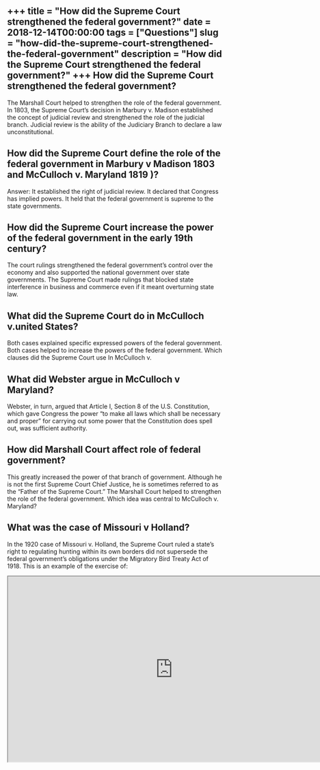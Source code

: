 +++
title = "How did the Supreme Court strengthened the federal government?"
date = 2018-12-14T00:00:00
tags = ["Questions"]
slug = "how-did-the-supreme-court-strengthened-the-federal-government"
description = "How did the Supreme Court strengthened the federal government?"
+++
How did the Supreme Court strengthened the federal government?
--------------------------------------------------------------

The Marshall Court helped to strengthen the role of the federal government. In 1803, the Supreme Court’s decision in Marbury v. Madison established the concept of judicial review and strengthened the role of the judicial branch. Judicial review is the ability of the Judiciary Branch to declare a law unconstitutional.

How did the Supreme Court define the role of the federal government in Marbury v Madison 1803 and McCulloch v. Maryland 1819 )?
-------------------------------------------------------------------------------------------------------------------------------

Answer: It established the right of judicial review. It declared that Congress has implied powers. It held that the federal government is supreme to the state governments.

How did the Supreme Court increase the power of the federal government in the early 19th century?
-------------------------------------------------------------------------------------------------

The court rulings strengthened the federal government’s control over the economy and also supported the national government over state governments. The Supreme Court made rulings that blocked state interference in business and commerce even if it meant overturning state law.

What did the Supreme Court do in McCulloch v.united States?
-----------------------------------------------------------

Both cases explained specific expressed powers of the federal government. Both cases helped to increase the powers of the federal government. Which clauses did the Supreme Court use In McCulloch v.

What did Webster argue in McCulloch v Maryland?
-----------------------------------------------

Webster, in turn, argued that Article I, Section 8 of the U.S. Constitution, which gave Congress the power “to make all laws which shall be necessary and proper” for carrying out some power that the Constitution does spell out, was sufficient authority.

How did Marshall Court affect role of federal government?
---------------------------------------------------------

This greatly increased the power of that branch of government. Although he is not the first Supreme Court Chief Justice, he is sometimes referred to as the “Father of the Supreme Court.” The Marshall Court helped to strengthen the role of the federal government. Which idea was central to McCulloch v. Maryland?

What was the case of Missouri v Holland?
----------------------------------------

In the 1920 case of Missouri v. Holland, the Supreme Court ruled a state’s right to regulating hunting within its own borders did not supersede the federal government’s obligations under the Migratory Bird Treaty Act of 1918. This is an example of the exercise of:

<iframe allow="accelerometer; autoplay; clipboard-write; encrypted-media; gyroscope; picture-in-picture" allowfullscreen="" class="__youtube_prefs__  epyt-is-override  no-lazyload" data-no-lazy="1" data-origheight="433" data-origwidth="770" data-skipgform_ajax_framebjll="" height="433" id="_ytid_55089" loading="lazy" src="https://www.youtube.com/embed/tPdhWW6Bz-Q?enablejsapi=1&autoplay=0&cc_load_policy=0&cc_lang_pref=&iv_load_policy=1&loop=0&modestbranding=0&rel=1&fs=1&playsinline=0&autohide=2&theme=dark&color=red&controls=1&" title="YouTube player" width="770"></iframe>